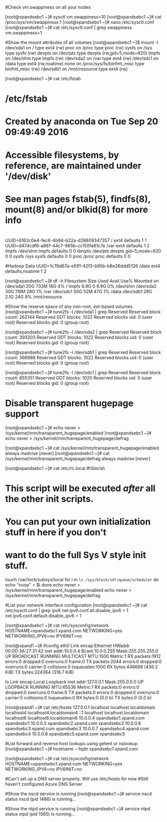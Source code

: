 #Check vm.swappiness on all your nodes

[root@xpandsebc1 ~]# sysctl vm.swappiness=10
[root@xpandsebc1 ~]# cat /proc/sys/vm/swappiness
1
[root@xpandsebc1 ~]# nano /etc/sysctl.conf
[root@xpandsebc1 ~]# cat /etc/sysctl.conf | grep swappiness
vm.swappiness=1

#Show the mount attributes of all volumes
[root@xpandsebc1 ~]$ mount -l
/dev/sda1 on / type ext4 (rw)
proc on /proc type proc (rw)
sysfs on /sys type sysfs (rw)
devpts on /dev/pts type devpts (rw,gid=5,mode=620)
tmpfs on /dev/shm type tmpfs (rw)
/dev/sda2 on /var type ext4 (rw)
/dev/sdc1 on /data type ext4 (rw,noatime)
none on /proc/sys/fs/binfmt_misc type binfmt_misc (rw)
/dev/sdb1 on /mnt/resource type ext4 (rw)

[root@xpandsebc1 ~]# cat /etc/fstab

#
# /etc/fstab
# Created by anaconda on Tue Sep 20 09:49:49 2016
#
# Accessible filesystems, by reference, are maintained under '/dev/disk'
# See man pages fstab(5), findfs(8), mount(8) and/or blkid(8) for more info
#
UUID=6162c0e4-fec6-4b94-b22a-d28809347357 /                       ext4    defaults        1 1
UUID=d474cdf6-a881-44c7-965b-cc150fa61c7e /var                    ext4    defaults        1 2
tmpfs                   /dev/shm                tmpfs   defaults        0 0
devpts                  /dev/pts                devpts  gid=5,mode=620  0 0
sysfs                   /sys                    sysfs   defaults        0 0
proc                    /proc                   proc    defaults        0 0


#Hadoop Data
UUID=1c76d67a-e591-42f3-b95b-b8e26ddd5126                               /data                   ext4    defaults,noatime        1 2


[root@xpandsebc1 ~]# df -h
Filesystem      Size  Used Avail Use% Mounted on
/dev/sda1        20G  733M   18G   4% /
tmpfs           6.9G     0  6.9G   0% /dev/shm
/dev/sda2        30G  116M   28G   1% /var
/dev/sdc1        50G   52M   47G   1% /data
/dev/sdb1        28G  2.1G   24G   8% /mnt/resource


#Show the reserve space of any non-root, ext-based volumes
[root@xpandsebc1 ~]# tune2fs -l /dev/sda1 | grep Reserved
Reserved block count:     262144
Reserved GDT blocks:      1022
Reserved blocks uid:      0 (user root)
Reserved blocks gid:      0 (group root)

[root@xpandsebc1 ~]# tune2fs -l /dev/sda2 | grep Reserved
Reserved block count:     393203
Reserved GDT blocks:      1022
Reserved blocks uid:      0 (user root)
Reserved blocks gid:      0 (group root)

[root@xpandsebc1 ~]# tune2fs -l /dev/sdb1 | grep Reserved
Reserved block count:     366988
Reserved GDT blocks:      1022
Reserved blocks uid:      0 (user root)
Reserved blocks gid:      0 (group root)

[root@xpandsebc1 ~]# tune2fs -l /dev/sdc1 | grep Reserved
Reserved block count:     655351
Reserved GDT blocks:      1020
Reserved blocks uid:      0 (user root)
Reserved blocks gid:      0 (group root)


# Disable transparent hugepage support
[root@xpandsebc1 ~]# echo never > /sys/kernel/mm/transparent_hugepage/enabled
[root@xpandsebc1 ~]# echo never > /sys/kernel/mm/transparent_hugepage/defrag

[root@xpandsebc1 ~]# cat /sys/kernel/mm/transparent_hugepage/enabled
always madvise [never]
[root@xpandsebc1 ~]# cat /sys/kernel/mm/transparent_hugepage/defrag
always madvise [never]

[root@xpandsebc1 ~]# cat /etc/rc.local
#!/bin/sh
#
# This script will be executed *after* all the other init scripts.
# You can put your own initialization stuff in here if you don't
# want to do the full Sys V style init stuff.

touch /var/lock/subsys/local
for i in `ls /sys/block/sd*/queue/scheduler`
do
echo "noop" > $i
done
echo never > /sys/kernel/mm/transparent_hugepage/enabled
echo never > /sys/kernel/mm/transparent_hugepage/defrag


#List your network interface configuration
[root@xpandsebc1 ~]# cat /etc/sysctl.conf | grep ipv6
net.ipv6.conf.all.disable_ipv6 = 1
net.ipv6.conf.default.disable_ipv6 = 1

[root@xpandsebc1 ~]#  cat /etc/sysconfig/network
HOSTNAME=xpandsebc1.xpand.com
NETWORKING=yes
NETWORKING_IPV6=no
IPV6INIT=no

[root@xpand1 ~]# ifconfig
eth0      Link encap:Ethernet  HWaddr 00:0D:3A:27:31:42
          inet addr:10.0.0.4  Bcast:10.0.0.255  Mask:255.255.255.0
          UP BROADCAST RUNNING MULTICAST  MTU:1500  Metric:1
          RX packets:1912 errors:0 dropped:0 overruns:0 frame:0
          TX packets:2044 errors:0 dropped:0 overruns:0 carrier:0
          collisions:0 txqueuelen:1000
          RX bytes:446699 (436.2 KiB)  TX bytes:324364 (316.7 KiB)

lo        Link encap:Local Loopback
          inet addr:127.0.0.1  Mask:255.0.0.0
          UP LOOPBACK RUNNING  MTU:65536  Metric:1
          RX packets:0 errors:0 dropped:0 overruns:0 frame:0
          TX packets:0 errors:0 dropped:0 overruns:0 carrier:0
          collisions:0 txqueuelen:0
          RX bytes:0 (0.0 b)  TX bytes:0 (0.0 b)


[root@xpand1 ~]# cat /etc/hosts
127.0.0.1   localhost localhost.localdomain localhost4 localhost4.localdomain4
::1         localhost localhost.localdomain localhost6 localhost6.localdomain6
10.0.0.4 xpandsebc1.xpand.com xpandsebc1
10.0.0.5 xpandsebc2.xpand.com xpandsebc2
10.0.0.6 xpandsebc3.xpand.com xpandsebc3
10.0.0.7 xpandsebc4.xpand.com xpandsebc4
10.0.0.8 xpandsebc5.xpand.com xpandsebc5

#List forward and reverse host lookups using getent or nslookup
[root@xpandsebc1 ~]# hostname --fqdn
xpandsebc1.xpand.com


[root@xpandsebc1 ~]#  cat /etc/sysconfig/network
HOSTNAME=xpandsebc1.xpand.com
NETWORKING=yes
NETWORKING_IPV6=no
IPV6INIT=no

#Can't set up a DNS server properly. Will use /etc/hosts for now
#Still haven't configured Azure DNS Server


#Show the nscd service is running
[root@xpandsebc1 ~]# service nscd status
nscd (pid 1486) is running...

#Show the ntpd service is running
[root@xpandsebc1 ~]# service ntpd status
ntpd (pid  1565) is running...